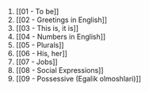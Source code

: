1. [[01 - To be]]
2. [[02 - Greetings in English]]
3. [[03 - This is, it is]]
4. [[04 - Numbers in English]]
5. [[05 - Plurals]]
6. [[06 - His, her]]
7. [[07 - Jobs]]
8. [[08 - Social Expressions]]
9. [[09 - Possessive (Egalik olmoshlari)]]